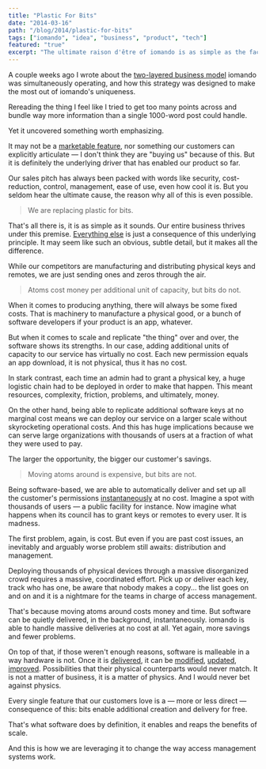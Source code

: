 ```yaml
---
title: "Plastic For Bits"
date: "2014-03-16"
path: "/blog/2014/plastic-for-bits"
tags: ["iomando", "idea", "business", "product", "tech"]
featured: "true"
excerpt: "The ultimate raison d'être of iomando is as simple as the fact that we are replacing plastic for bits. That's what software does by definition, it enables and reaps the benefits of scale."
---
```


A couple weeks ago I wrote about the [two-layered business model](/blog/2014/double-edged-business-model) iomando was simultaneously operating, and how this strategy was designed to make the most out of iomando's uniqueness.

Rereading the thing I feel like I tried to get too many points across and bundle way more information than a single 1000-word post could handle.

Yet it uncovered something worth emphasizing.

It may not be a [marketable feature](/blog/2014/iomando-push), nor something our customers can explicitly articulate — I don't think they are "buying us" because of this. But it is definitely the underlying driver that has enabled our product so far.

Our sales pitch has always been packed with words like security, cost-reduction, control, management, ease of use, even how cool it is. But you seldom hear the ultimate cause, the reason why all of this is even possible.

> We are replacing plastic for bits.

That's all there is, it is as simple as it sounds. Our entire business thrives under this premise. [Everything else](/blog/2013/services-and-subscriptions) is just a consequence of this underlying principle. It may seem like such an obvious, subtle detail, but it makes all the difference.

While our competitors are manufacturing and distributing physical keys and remotes, we are just sending ones and zeros through the air.

> Atoms cost money per additional unit of capacity, but bits do not.

When it comes to producing anything, there will always be some fixed costs. That is machinery to manufacture a physical good, or a bunch of software developers if your product is an app, whatever.

But when it comes to scale and replicate "the thing" over and over, the software shows its strengths. In our case, adding additional units of capacity to our service has virtually no cost. Each new permission equals an app download, it is not physical, thus it has no cost.

In stark contrast, each time an admin had to grant a physical key, a huge logistic chain had to be deployed in order to make that happen. This meant resources, complexity, friction, problems, and ultimately, money.

On the other hand, being able to replicate additional software keys at no marginal cost means we can deploy our service on a larger scale without skyrocketing operational costs. And this has huge implications because we can serve large organizations with thousands of users at a fraction of what they were used to pay.

The larger the opportunity, the bigger our customer's savings.

> Moving atoms around is expensive, but bits are not.

Being software-based, we are able to automatically deliver and set up all the customer's permissions [instantaneously](/blog/2013/betting-on-cellular) at no cost. Imagine a spot with thousands of users — a public facility for instance. Now imagine what happens when its council has to grant keys or remotes to every user. It is madness.

The first problem, again, is cost. But even if you are past cost issues, an inevitably and arguably worse problem still awaits: distribution and management.

Deploying thousands of physical devices through a massive disorganized crowd requires a massive, coordinated effort. Pick up or deliver each key, track who has one, be aware that nobody makes a copy... the list goes on and on and it is a nightmare for the teams in charge of access management.

That's because moving atoms around costs money and time. But software can be quietly delivered, in the background, instantaneously. iomando is able to handle massive deliveries at no cost at all. Yet again, more savings and fewer problems.

On top of that, if those weren't enough reasons, software is malleable in a way hardware is not. Once it is [delivered](/blog/2013/iomando-10), it can be [modified](/blog/2014/iomando-door-status), [updated](/blog/2013/iomando-11), [improved](/blog/2013/iomando-20). Possibilities that their physical counterparts would never match. It is not a matter of business, it is a matter of physics. And I would never bet against physics.

Every single feature that our customers love is a — more or less direct —consequence of this: bits enable additional creation and delivery for free. 

That's what software does by definition, it enables and reaps the benefits of scale.

And this is how we are leveraging it to change the way access management systems work.